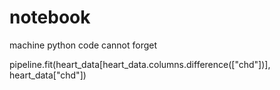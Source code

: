 # notebook
machine python code cannot forget

>>>
pipeline.fit(heart_data[heart_data.columns.difference(["chd"])], heart_data["chd"])

